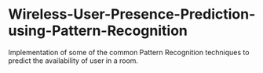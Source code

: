 # Wireless-User-Presence-Prediction-using-Pattern-Recognition
Implementation of some of the common Pattern Recognition techniques to predict the availability of  user in a room.
